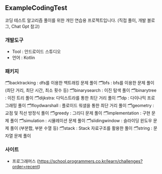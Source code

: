 ## ExampleCodingTest
코딩 테스트 알고리즘 풀이를 위한 개인 연습용 프로젝트입니다.
(직접 풀이, 개발 블로그, Chat Gpt 참고) 

### 개발도구
- Tool : 안드로이드 스튜디오
- 언어 : Kotlin

### 패키지
🗂backtracking : dfs를 이용한 백트래킹 문제 풀이
🗂bfs : bfs를 이용한 문제 풀이(최단 거리, 최단 시간, 최소 횟수 등)
🗂binarysearch : 이진 탐색 풀이
🗂binarytree : 이진 트리 풀이
🗂dijkstra: 다익스트라를 통한 최단 거리 풀이
🗂dp : 다이나믹 프로그래밍 풀이
🗂floydwarshall : 플로이드 워셜을 통한 최단 거리 풀이
🗂geometry : 교점 및 직선 방정식 풀이
🗂️greedy : 그리디 문제 풀이
🗂️implementation : 구현 문제 풀이
🗂simulation : 시뮬레이션 문제 풀이
🗂slidingwindow : 슬라이딩 윈도우 문제 풀이 (부분합, 부분 수열 등)
🗂stack : Stack 자료구조를 활용한 풀이
🗂string : 문자열 문제 풀이

### 사이트
- 프로그래머스 (https://school.programmers.co.kr/learn/challenges?order=recent)
